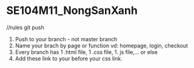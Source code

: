 # SE104M11_NongSanXanh
//rules git push
1. Push to your branch - not master branch
2. Name your brach by page or function vd: homepage, login, checkout 
3. Every branch has 1 .html file, 1 .css file, 1. js file,... or else
4. Add these link to your <head></head> before your css link.
<!-- Template CSS -->
<link rel="stylesheet" href="assets/css/mainf195.css?v=2.1" />





